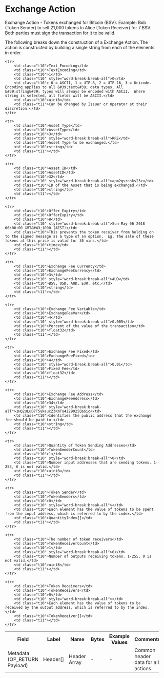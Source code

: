 
# Exchange Action

Exchange Action -  Tokens exchanged for Bitcoin (BSV). Example: Bob (Token Sender) to sell 21,000 tokens to Alice (Token Receiver) for 7 BSV.  Both parties must sign the transaction for it to be valid.

The following breaks down the construction of a Exchange Action. The action is constructed by building a single string from each of the elements in order.

<table class="waffle">
	<tr style='height:19px;'>
		<th style="width:6%" class="s0">Field</th>
		<th style="width:9%" class="s1">Label</th>
		<th style="width:9%" class="s1">Name</th>
		<th style="width:2%" class="s1">Bytes</th>
		<th style="width:29%" class="s1">Example Values</th>
		<th style="width:26%" class="s1">Comments</th>
		<th style="width:5%" class="s1">Data Type</th>
		<th style="width:14%" class="s2">Amendment Restrictions</th>
	</tr>
	<tr>
		<td class="s5" rowspan="100">Metadata (OP_RETURN Payload)</td>
		<td class="t6">Header[]</td>
		<td class="t6">Header Array</td>
		<td class="t6">-</td>
		<td class="t6">-</td>
		<td class="t6">Common header data for all actions</td>
		<td class="t6">Header</td>
		<td class="t7"></td>
	</tr>

	<tr>
		<td class="t10">Text Encoding</td>
		<td class="t10">TextEncoding</td>
		<td class="t10">1</td>
		<td class="t10" style="word-break:break-all">0</td>
		<td class="t10"> 0 = ASCII, 1 = UTF-8, 2 = UTF-16, 3 = Unicode.  Encoding applies to all &#39;text&#39; data types. All &#39;string&#39; types will always be encoded with ASCII.  Where string is selected, all fields will be ASCII.</td>
		<td class="t10">uint8</td>
		<td class="t11">Can be changed by Issuer or Operator at their discretion.</td>
	</tr>

	<tr>
		<td class="t10">Asset Type</td>
		<td class="t10">AssetType</td>
		<td class="t10">3</td>
		<td class="t10" style="word-break:break-all">RRE</td>
		<td class="t10">Asset Type to be exchanged.</td>
		<td class="t10">string</td>
		<td class="t11"></td>
	</tr>

	<tr>
		<td class="t10">Asset ID</td>
		<td class="t10">AssetID</td>
		<td class="t10">32</td>
		<td class="t10" style="word-break:break-all">apm2qsznhks23z</td>
		<td class="t10">ID of the Asset that is being exchanged.</td>
		<td class="t10">string</td>
		<td class="t11"></td>
	</tr>

	<tr>
		<td class="t10">Offer Expiry</td>
		<td class="t10">OfferExpiry</td>
		<td class="t10">8</td>
		<td class="t10" style="word-break:break-all">Sun May 06 2018 06:00:00 GMT&#43;1000 (AEST)</td>
		<td class="t10">This prevents the token receiver from holding on to the signed message as a type of an option.  Eg. the sale of these tokens at this price is valid for 30 mins.</td>
		<td class="t10">time</td>
		<td class="t11"></td>
	</tr>

	<tr>
		<td class="t10">Exchange Fee Currency</td>
		<td class="t10">ExchangeFeeCurrency</td>
		<td class="t10">3</td>
		<td class="t10" style="word-break:break-all">AUD</td>
		<td class="t10">BSV, USD, AUD, EUR, etc.</td>
		<td class="t10">string</td>
		<td class="t11"></td>
	</tr>

	<tr>
		<td class="t10">Exchange Fee Variable</td>
		<td class="t10">ExchangeFeeVar</td>
		<td class="t10">4</td>
		<td class="t10" style="word-break:break-all">0.005</td>
		<td class="t10">Percent of the value of the transaction</td>
		<td class="t10">float32</td>
		<td class="t11"></td>
	</tr>

	<tr>
		<td class="t10">Exchange Fee Fixed</td>
		<td class="t10">ExchangeFeeFixed</td>
		<td class="t10">4</td>
		<td class="t10" style="word-break:break-all">0.01</td>
		<td class="t10">Fixed Fee</td>
		<td class="t10">float32</td>
		<td class="t11"></td>
	</tr>

	<tr>
		<td class="t10">Exchange Fee Address</td>
		<td class="t10">ExchangeFeeAddress</td>
		<td class="t10">34</td>
		<td class="t10" style="word-break:break-all">1HQ2ULuD7T5ykaucZ3KmTo4i29925Qa6ic</td>
		<td class="t10">Identifies the public address that the exchange fee should be paid to.</td>
		<td class="t10">string</td>
		<td class="t11"></td>
	</tr>

	<tr>
		<td class="t10">Quantity of Token Sending Addresses</td>
		<td class="t10">TokenSenderCount</td>
		<td class="t10">1</td>
		<td class="t10" style="word-break:break-all">0</td>
		<td class="t10">Number input addresses that are sending tokens. 1-255, 0 is not valid.</td>
		<td class="t10">uint8</td>
		<td class="t11"></td>
	</tr>

	<tr>
		<td class="t10">Token Sender</td>
		<td class="t10">TokenSenders</td>
		<td class="t10">0</td>
		<td class="t10" style="word-break:break-all"></td>
		<td class="t10">Each element has the value of tokens to be spent from the input address, which is referred to by the index.</td>
		<td class="t10">QuantityIndex[]</td>
		<td class="t11"></td>
	</tr>

	<tr>
		<td class="t10">The number of token receivers</td>
		<td class="t10">TokenReceiverCount</td>
		<td class="t10">1</td>
		<td class="t10" style="word-break:break-all">0</td>
		<td class="t10">Number of outputs receiving tokens. 1-255. 0 is not valid.</td>
		<td class="t10">uint8</td>
		<td class="t11"></td>
	</tr>

	<tr>
		<td class="t10">Token Receivers</td>
		<td class="t10">TokenReceivers</td>
		<td class="t10">0</td>
		<td class="t10" style="word-break:break-all"></td>
		<td class="t10">Each element has the value of tokens to be received by the output address, which is referred to by the index.</td>
		<td class="t10">TokenReceiver[]</td>
		<td class="t11"></td>
	</tr>

</table>
